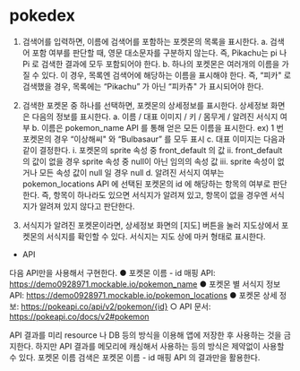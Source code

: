 # pokedex
1. 검색어를 입력하면, 이름에 검색어를 포함하는 포켓몬의 목록을 표시한다.
a. 검색어 포함 여부를 판단할 때, 영문 대소문자를 구분하지 않는다. 즉,
Pikachu는 pi 나 Pi 로 검색한 결과에 모두 포함되어야 한다.
b. 하나의 포켓몬은 여러개의 이름을 가질 수 있다. 이 경우, 목록엔 검색어에
해당하는 이름을 표시해야 한다. 즉, “피카" 로 검색했을 경우, 목록에는
“Pikachu” 가 아닌 “피카츄" 가 표시되어야 한다.

2. 검색한 포켓몬 중 하나를 선택하면, 포켓몬의 상세정보를 표시한다. 상세정보 화면은
다음의 정보를 표시한다.
a. 이름 / 대표 이미지 / 키 / 몸무게 / 알려진 서식지 여부
b. 이름은 pokemon_name API 를 통해 얻은 모든 이름을 표시한다.
ex) 1 번 포켓몬의 경우 “이상해씨" 와 “Bulbasaur” 를 모두 표시
c. 대표 이미지는 다음과 같이 결정한다.
i. 포켓몬의 sprite 속성 중 front_default 의 값
ii. front_default 의 값이 없을 경우 sprite 속성 중 null이 아닌 임의의 속성
값
iii. sprite 속성이 없거나 모든 속성 값이 null 일 경우 null
d. 알려진 서식지 여부는 pokemon_locations API 에 선택된 포켓몬의 id 에
해당하는 항목의 여부로 판단한다. 즉, 항목이 하나라도 있으면 서식지가
알려져 있고, 항목이 없을 경우엔 서식지가 알려져 있지 않다고 판단한다.
3. 서식지가 알려진 포켓몬이라면, 상세정보 화면의 [지도] 버튼을 눌러 지도상에서
포켓몬의 서식지를 확인할 수 있다. 서식지는 지도 상에 마커 형태로 표시한다.
* API

다음 API만을 사용해서 구현한다.
● 포켓몬 이름 - id 매핑 API: https://demo0928971.mockable.io/pokemon_name
● 포켓몬 별 서식지 정보 API: https://demo0928971.mockable.io/pokemon_locations
● 포켓몬 상세 정보: https://pokeapi.co/api/v2/pokemon/{id}
○ API 문서: https://pokeapi.co/docs/v2#pokemon

API 결과를 미리 resource 나 DB 등의 방식을 이용해 앱에 저장한 후 사용하는 것을
금지한다. 하지만 API 결과를 메모리에 캐싱해서 사용하는 등의 방식은 제약없이 사용할 수
있다.
포켓몬 이름 검색은 포켓몬 이름 - id 매핑 API 의 결과만을 활용한다.
